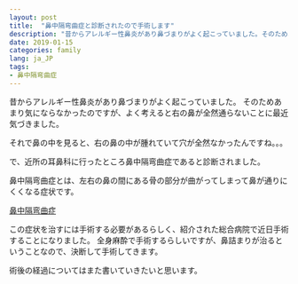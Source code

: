 ```yaml
---
layout: post
title:  "鼻中隔弯曲症と診断されたので手術します"
description: "昔からアレルギー性鼻炎があり鼻づまりがよく起こっていました。そのためあまり気にならなかったのですが、よく考えると右の鼻が全然通らないことに最近気づきました。"
date: 2019-01-15
categories: family
lang: ja_JP
tags:
- 鼻中隔弯曲症
---
```


昔からアレルギー性鼻炎があり鼻づまりがよく起こっていました。
そのためあまり気にならなかったのですが、よく考えると右の鼻が全然通らないことに最近気づきました。

それで鼻の中を見ると、右の鼻の中が腫れていて穴が全然なかったんですね。。。

で、近所の耳鼻科に行ったところ鼻中隔弯曲症であると診断されました。

鼻中隔弯曲症とは、左右の鼻の間にある骨の部分が曲がってしまって鼻が通りにくくなる症状です。

[鼻中隔弯曲症](https://medical.jiji.com/medical/011-0265-01)

この症状を治すには手術する必要があるらしく、紹介された総合病院で近日手術することになりました。
全身麻酔で手術するらしいですが、鼻詰まりが治るということなので、決断して手術してきます。

術後の経過についてはまた書いていきたいと思います。